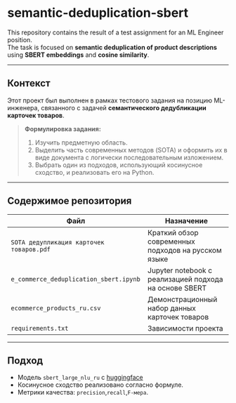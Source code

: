 # semantic-deduplication-sbert

This repository contains the result of a test assignment for an ML Engineer position.  
The task is focused on **semantic deduplication of product descriptions** using **SBERT embeddings** and **cosine similarity**.

---

## Контекст
Этот проект был выполнен в рамках тестового задания на позицию ML-инженера, связанного с задачей **семантического дедубликации карточек товаров**.

> **Формулировка задания:**  
> 1. Изучить предметную область.  
> 2. Выделить часть современных методов (SOTA) и оформить их в виде документа с логически последовательным изложением.  
> 3. Выбрать один из подходов, использующий косинусное сходство, и реализовать его на Python.

---

## Содержимое репозитория

| Файл                                      | Назначение                                                 |
|-------------------------------------------|------------------------------------------------------------|
| `SOTA дедупликация карточек товаров.pdf`  | Краткий обзор современных подходов на русском языке        |
| `e_commerce_deduplication_sbert.ipynb`    | Jupyter notebook с реализацией подхода на основе SBERT     |
| `ecommerce_products_ru.csv`               | Демонстрационный набор данных карточек товаров             |
| `requirements.txt`                        | Зависимости проекта                                        |

---

## Подход

- Модель `sbert_large_nlu_ru` с [huggingface](https://huggingface.co/ai-forever/sbert_large_nlu_ru)
- Косинусное сходство реализовано согласно формуле.
- Метрики качества: `precision`,`recall`,`F-мера`.
